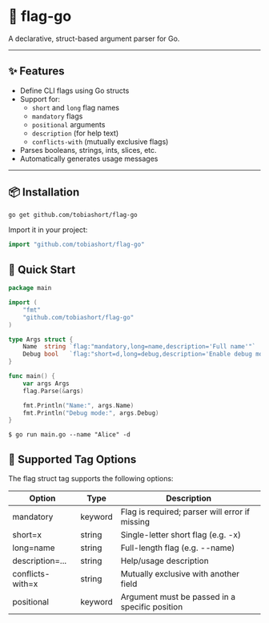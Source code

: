 # 🏴 flag-go

A declarative, struct-based argument parser for Go.

---

## ✨ Features

- Define CLI flags using Go structs
- Support for:
  - `short` and `long` flag names
  - `mandatory` flags
  - `positional` arguments
  - `description` (for help text)
  - `conflicts-with` (mutually exclusive flags)
- Parses booleans, strings, ints, slices, etc.
- Automatically generates usage messages

---

## 📦 Installation

```bash
go get github.com/tobiashort/flag-go
```

Import it in your project:

```go
import "github.com/tobiashort/flag-go"
```

## 🚀 Quick Start

```go
package main

import (
	"fmt"
	"github.com/tobiashort/flag-go"
)

type Args struct {
	Name  string `flag:"mandatory,long=name,description='Full name'"`
	Debug bool   `flag:"short=d,long=debug,description='Enable debug mode'"`
}

func main() {
	var args Args
	flag.Parse(&args)

	fmt.Println("Name:", args.Name)
	fmt.Println("Debug mode:", args.Debug)
}
```

```shell
$ go run main.go --name "Alice" -d
```

## 🧠 Supported Tag Options

The flag struct tag supports the following options:

|Option          |Type   |Description                                   |
|----------------|-------|----------------------------------------------|
|mandatory       |keyword|Flag is required; parser will error if missing|
|short=x         |string |Single-letter short flag (e.g. -x)            |
|long=name       |string |Full-length flag (e.g. --name)                |
|description=... |string |Help/usage description                        |
|conflicts-with=x|string |Mutually exclusive with another field         |
|positional      |keyword|Argument must be passed in a specific position|

